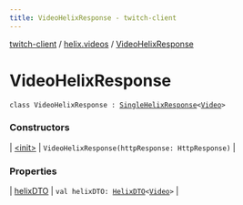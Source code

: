 ```yaml
---
title: VideoHelixResponse - twitch-client
---
```


[twitch-client](../../index.html) / [helix.videos](../index.html) / [VideoHelixResponse](./index.html)

# VideoHelixResponse

`class VideoHelixResponse : `[`SingleHelixResponse`](../../helix.http.model/-single-helix-response/index.html)`<`[`Video`](../../helix.videos.model/-video/index.html)`>`

### Constructors

| [&lt;init&gt;](-init-.html) | `VideoHelixResponse(httpResponse: HttpResponse)` |

### Properties

| [helixDTO](helix-d-t-o.html) | `val helixDTO: `[`HelixDTO`](../../helix.http.model/-helix-d-t-o/index.html)`<`[`Video`](../../helix.videos.model/-video/index.html)`>` |

